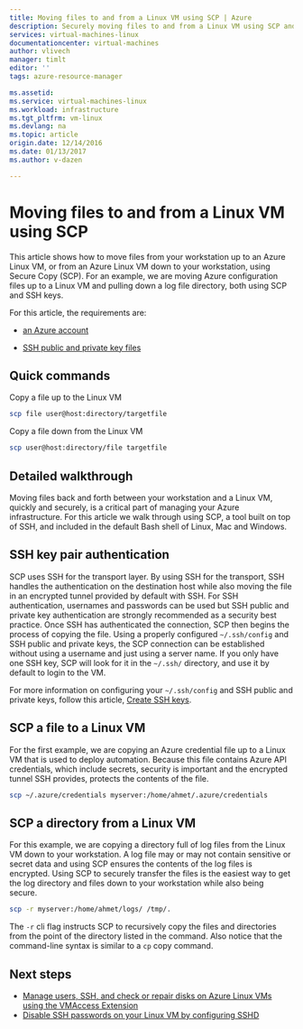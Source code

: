 ```yaml
---
title: Moving files to and from a Linux VM using SCP | Azure
description: Securely moving files to and from a Linux VM using SCP and an SSH key pair.
services: virtual-machines-linux
documentationcenter: virtual-machines
author: vlivech
manager: timlt
editor: ''
tags: azure-resource-manager

ms.assetid:
ms.service: virtual-machines-linux
ms.workload: infrastructure
ms.tgt_pltfrm: vm-linux
ms.devlang: na
ms.topic: article
origin.date: 12/14/2016
ms.date: 01/13/2017
ms.author: v-dazen

---
```


# Moving files to and from a Linux VM using SCP

This article shows how to move files from your workstation up to an Azure Linux VM, or from an Azure Linux VM down to your workstation, using Secure Copy (SCP).  For an example, we are moving Azure configuration files up to a Linux VM and pulling down a log file directory, both using SCP and SSH keys.   

For this article, the requirements are:

- [an Azure account](https://www.azure.cn/pricing/1rmb-trial/)

- [SSH public and private key files](mac-create-ssh-keys.md?toc=%2fvirtual-machines%2flinux%2ftoc.json)

## Quick commands

Copy a file up to the Linux VM

```bash
scp file user@host:directory/targetfile
```

Copy a file down from the Linux VM

```bash
scp user@host:directory/file targetfile
```

## Detailed walkthrough

Moving files back and forth between your workstation and a Linux VM, quickly and securely, is a critical part of managing your Azure infrastructure.  For this article we walk through using SCP, a tool built on top of SSH, and included in the default Bash shell of Linux, Mac and Windows.

## SSH key pair authentication

SCP uses SSH for the transport layer.  By using SSH for the transport, SSH handles the authentication on the destination host while also moving the file in an encrypted tunnel provided by default with SSH.  For SSH authentication, usernames and passwords can be used but SSH public and private key authentication are strongly recommended as a security best practice. Once SSH has authenticated the connection, SCP then begins the process of copying the file.  Using a properly configured `~/.ssh/config` and SSH public and private keys, the SCP connection can be established without using a username and just using a server name.  If you only have one SSH key, SCP will look for it in the `~/.ssh/` directory, and use it by default to login to the VM.

For more information on configuring your `~/.ssh/config` and SSH public and private keys, follow this article, [Create SSH keys](mac-create-ssh-keys.md?toc=%2fvirtual-machines%2flinux%2ftoc.json).

## SCP a file to a Linux VM

For the first example, we are copying an Azure credential file up to a Linux VM that is used to deploy automation.  Because this file contains Azure API credentials, which include secrets, security is important and the encrypted tunnel SSH provides, protects the contents of the file.

```bash
scp ~/.azure/credentials myserver:/home/ahmet/.azure/credentials
```

## SCP a directory from a Linux VM

For this example, we are copying a directory full of log files from the Linux VM down to your workstation.  A log file may or may not contain sensitive or secret data and using SCP ensures the contents of the log files is encrypted.  Using SCP to securely transfer the files is the easiest way to get the log directory and files down to your workstation while also being secure.

```bash
scp -r myserver:/home/ahmet/logs/ /tmp/.
```

The `-r` cli flag instructs SCP to recursively copy the files and directories from the point of the directory listed in the command.  Also notice that the command-line syntax is similar to a `cp` copy command.

## Next steps

* [Manage users, SSH, and check or repair disks on Azure Linux VMs using the VMAccess Extension](using-vmaccess-extension.md?toc=%2fvirtual-machines%2flinux%2ftoc.json)
* [Disable SSH passwords on your Linux VM by configuring SSHD](mac-disable-ssh-password-usage.md?toc=%2fvirtual-machines%2flinux%2ftoc.json)
